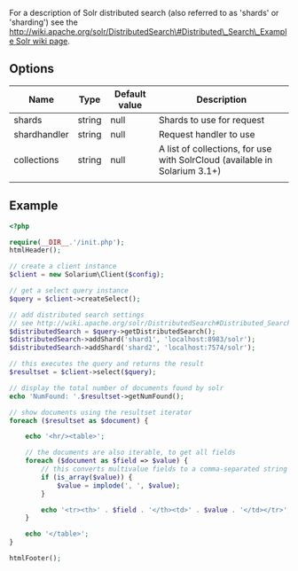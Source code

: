 For a description of Solr distributed search (also referred to as 'shards' or 'sharding') see the [http://wiki.apache.org/solr/DistributedSearch\#Distributed\_Search\_Example Solr wiki page](http://wiki.apache.org/solr/DistributedSearch#Distributed_Search_Example_Solr_wiki_page "wikilink").

Options
-------

| Name         | Type   | Default value | Description                                                                |
|--------------|--------|---------------|----------------------------------------------------------------------------|
| shards       | string | null          | Shards to use for request                                                  |
| shardhandler | string | null          | Request handler to use                                                     |
| collections  | string | null          | A list of collections, for use with SolrCloud (available in Solarium 3.1+) |
||

Example
-------

```php
<?php

require(__DIR__.'/init.php');
htmlHeader();

// create a client instance
$client = new Solarium\Client($config);

// get a select query instance
$query = $client->createSelect();

// add distributed search settings
// see http://wiki.apache.org/solr/DistributedSearch#Distributed_Search_Example for setting up two solr instances
$distributedSearch = $query->getDistributedSearch();
$distributedSearch->addShard('shard1', 'localhost:8983/solr');
$distributedSearch->addShard('shard2', 'localhost:7574/solr');

// this executes the query and returns the result
$resultset = $client->select($query);

// display the total number of documents found by solr
echo 'NumFound: '.$resultset->getNumFound();

// show documents using the resultset iterator
foreach ($resultset as $document) {

    echo '<hr/><table>';

    // the documents are also iterable, to get all fields
    foreach ($document as $field => $value) {
        // this converts multivalue fields to a comma-separated string
        if (is_array($value)) {
            $value = implode(', ', $value);
        }

        echo '<tr><th>' . $field . '</th><td>' . $value . '</td></tr>';
    }

    echo '</table>';
}

htmlFooter();

```

